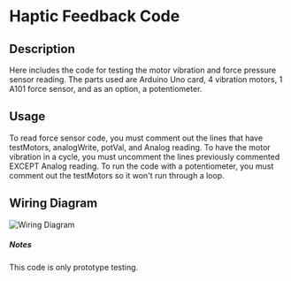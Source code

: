 # Haptic Feedback Code



## Description

Here includes the code for testing the motor vibration and force pressure sensor reading. The parts used are Arduino Uno card, 4 vibration motors, 1 A101 force sensor, and as an option, a potentiometer.

## Usage

To read force sensor code, you must comment out the lines that have testMotors, analogWrite, potVal, and Analog reading. To have the motor vibration in a cycle, you must uncomment the lines previously commented EXCEPT Analog reading. To run the code with a potentiometer, you must comment out the testMotors so it won't run through a loop.

## Wiring Diagram
![Wiring Diagram](HapticFrsCode_Wiring_Diagram.jpg) 


##### Notes
This code is only prototype testing. 

